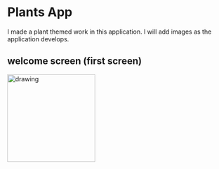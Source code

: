 # Plants App

I made a plant themed work in this application. I will add images as the application develops.

## welcome screen (first screen)

<img src="https://user-images.githubusercontent.com/64336826/187093432-fe34b366-02d3-4944-8582-98f85a418528.png" alt="drawing" width="200"/>
